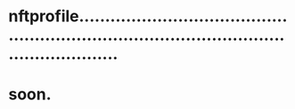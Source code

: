 # nftprofile..................................................................................................................
# soon.
